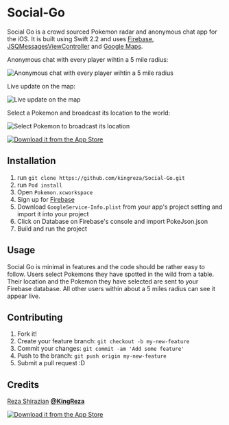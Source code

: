 # Social-Go

Social Go is a crowd sourced Pokemon radar and anonymous chat app for the iOS. It is built using Swift 2.2 and uses [Firebase](https://firebase.google.com/), [JSQMessagesViewController](https://github.com/jessesquires/JSQMessagesViewController) and [Google Maps](https://developers.google.com/maps/documentation/ios-sdk/).  

Anonymous chat with every player wihtin a 5 mile radius:

![Anonymous chat with every player wihtin a 5 mile radius](https://s3-us-west-2.amazonaws.com/reza-light/gif3.gif "Anonymous Chat")

Live update on the map:

![Live update on the map](https://s3-us-west-2.amazonaws.com/reza-light/gif4.gif "Live Update")

Select a Pokemon and broadcast its location to the world:

![Select Pokemon to broadcast its location](https://s3-us-west-2.amazonaws.com/reza-light/poke6.gif "Broadcast Pokemon Location")

[![Download it from the App Store](https://s3-us-west-2.amazonaws.com/reza-light/download.svg)](https://itunes.apple.com/us/app/social-go-social-app-for-pokemon/id1136129726?ls=1&mt=8)

## Installation
1. run `git clone https://github.com/kingreza/Social-Go.git`
2. run `Pod install`
3. Open `Pokemon.xcworkspace`
4. Sign up for [Firebase](https://firebase.google.com/)
5. Download `GoogleService-Info.plist` from your app's project setting and import it into your project
6. Click on Database on Firebase's console and import PokeJson.json
7. Build and run the project

## Usage
Social Go is minimal in features and the code should be rather easy to follow. Users select Pokemons they have spotted in the wild from a table. Their location and the Pokemon they have selected are sent to your Firebase database. All other users within about a 5 miles radius can see it appear live. 

## Contributing
1. Fork it!
2. Create your feature branch: `git checkout -b my-new-feature`
3. Commit your changes: `git commit -am 'Add some feature'`
4. Push to the branch: `git push origin my-new-feature`
5. Submit a pull request :D

## Credits
[Reza Shirazian](http://www.reza.codes) **[@KingReza](http://www.twitter.com/kingreza)**

[![Download it from the App Store](https://s3-us-west-2.amazonaws.com/reza-light/download.svg)](https://itunes.apple.com/us/app/social-go-social-app-for-pokemon/id1136129726?ls=1&mt=8)


